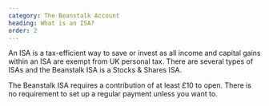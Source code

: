 ```yaml
---
category: The Beanstalk Account
heading: What is an ISA?
order: 2
---
```


An ISA is a tax-efficient way to save or invest as all income and capital gains within an ISA are exempt from UK personal tax. There are several types of ISAs and the Beanstalk ISA is a Stocks & Shares ISA.

The Beanstalk ISA requires a contribution of at least £10 to open. There is no requirement to set up a regular payment unless you want to.
